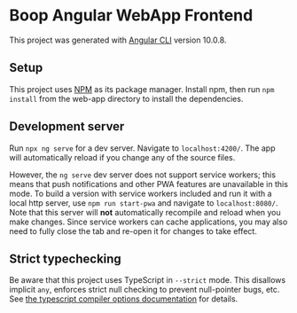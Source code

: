 # Boop Angular WebApp Frontend

This project was generated with [Angular CLI](https://github.com/angular/angular-cli) version 10.0.8.

## Setup

This project uses [NPM](https://www.npmjs.com/) as its package manager. Install npm, then run `npm install` from the web-app directory to install the dependencies.

## Development server

Run `npx ng serve` for a dev server. Navigate to `localhost:4200/`. The app will automatically reload if you change any of the source files.

However, the `ng serve` dev server does not support service workers; this means that push notifications and other PWA features are unavailable in this mode. To build a version with service workers included and run it with a local http server, use `npm run start-pwa` and navigate to `localhost:8080/`. Note that this server will **not** automatically recompile and reload when you make changes. Since service workers can cache applications, you may also need to fully close the tab and re-open it for changes to take effect.

## Strict typechecking
Be aware that this project uses TypeScript in `--strict` mode. This disallows implicit `any`, enforces strict null checking to prevent null-pointer bugs, etc. See [the typescript compiler options documentation](https://www.typescriptlang.org/docs/handbook/compiler-options.html) for details.
